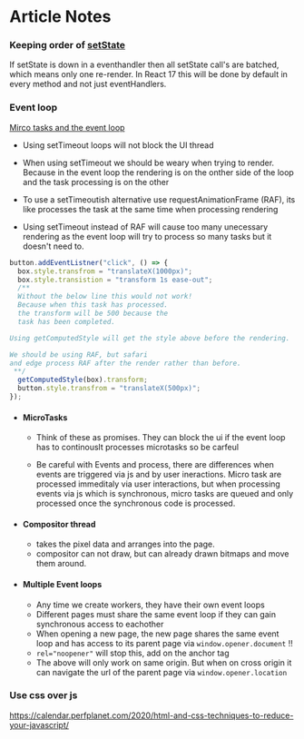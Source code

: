 # Article Notes

### Keeping order of [setState](https://stackoverflow.com/questions/48563650/does-react-keep-the-order-for-state-updates/48610973)

If setState is down in a eventhandler then all setState call's are batched, which means only one re-render. In React 17 this will be done by default in every method and not just eventHandlers.

### Event loop

[Mirco tasks and the event loop](<[YouTube](https://www.youtube.com/watch?v=cCOL7MC4Pl0)>)

* Using setTimeout loops will not block the UI thread

* When using setTimeout we should be weary when trying to render. Because in the event loop the rendering is on the onther side of the loop and the task processing is on the other

* To use a setTimeoutish alternative use requestAnimationFrame (RAF), its like processes the task at the same time when processing rendering

* Using setTimeout instead of RAF will cause too many unecessary rendering as the event loop will try to process so many tasks but it doesn't need to.

```javascript
button.addEventListner("click", () => {
  box.style.transfrom = "translateX(1000px)";
  box.style.transistion = "transform 1s ease-out";
  /**
  Without the below line this would not work!
  Because when this task has processed.
  the transform will be 500 because the
  task has been completed.

Using getComputedStyle will get the style above before the rendering.

We should be using RAF, but safari
and edge process RAF after the render rather than before.
 **/
  getComputedStyle(box).transform;
  button.style.transfrom = "translateX(500px)";
});
```

* #### MicroTasks
  * Think of these as promises. They can block the ui if the event loop has to continouslt processes microtasks so be carfeul

  * Be careful with Events and process, there are differences when events are triggered via js and by user ineractions. Micro task are processed immeditaly via user interactions, but when processing events via js which is synchronous, micro tasks are queued and only processed once the synchronous code is processed.
* #### Compositor thread
  * takes the pixel data and arranges into the page.
  * compositor can not draw, but can already drawn bitmaps and move them around.
* #### Multiple Event loops

  * Any time we create workers, they have their own event loops
  * Different pages must share the same event loop if they can gain synchronous access to eachother
  * When opening a new page, the new page shares the same event loop and has access to its parent page via `window.opener.document` !!
  * `rel="noopener"` will stop this, add on the anchor tag
  * The above will only work on same origin. But when on cross origin it can navigate the url of the parent page via `window.opener.location`


### Use css over js

https://calendar.perfplanet.com/2020/html-and-css-techniques-to-reduce-your-javascript/
